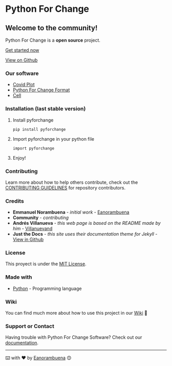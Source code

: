 Python For Change
=================

Welcome to the community!
-------------------------

Python For Change is a **open source** project.

[Get started
now](https://github.com/PythonForChange/pythonforchange.github.io)

[View on
Github](https://github.com/PythonForChange)


### Our software

- [Covid Plot](https://pythonforchange.github.io/covidplot)
- [Python For Change Format](https://pythonforchange.github.io/format)
- [Cell](https://pythonforchange.github.io/cell)

### Installation (last stable version)

1.  Install pyforchange

        pip install pyforchange

2.  Import pyforchange in your python file

    ``` {.python}
    import pyforchange
    ```

3.  Enjoy!

### Contributing

Learn more about how to help others contribute, check out the
[CONTRIBUTING
GUIDELINES](https://pythonforchange.github.io/CodeOfConduct/) for
repository contributors.

### Credits

-   **Emmanuel Norambuena** - *initial work* -
    [Eanorambuena](https://github.com/eanorambuena)
-   **Community** - *contributing*
-   **Andrés Villanueva** - *this web page is based on the README made
    by him* - [Villanuevand](https://github.com/Villanuevand)
-   **Just the Docs** - *this site uses their documentation theme for
    Jekyll* - [View in
    Github](https://github.com/pmarsceill/just-the-docs)

### License

This proyect is under the [MIT
License](https://pythonforchange.github.io/license).

### Made with

-   [Python](https://www.python.org/) - Programming language

### Wiki

You can find much more about how to use this project in our
[Wiki](https://github.com/PythonForChange/pythonforchange.github.io/wiki)
📖

### Support or Contact

Having trouble with Python For Change Software? Check out our
[documentation](https://pythonforchange.github.io/).

* * * * *

⌨️ with ❤️ by [Eanorambuena](https://github.com/eanorambuena) 😊

